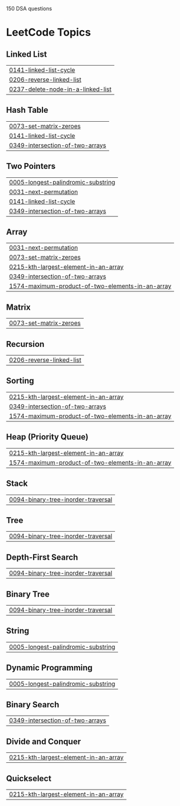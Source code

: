 150 DSA questions

<!---LeetCode Topics Start-->
# LeetCode Topics
## Linked List
|  |
| ------- |
| [0141-linked-list-cycle](https://github.com/09vs/leetcode/tree/master/0141-linked-list-cycle) |
| [0206-reverse-linked-list](https://github.com/09vs/leetcode/tree/master/0206-reverse-linked-list) |
| [0237-delete-node-in-a-linked-list](https://github.com/09vs/leetcode/tree/master/0237-delete-node-in-a-linked-list) |
## Hash Table
|  |
| ------- |
| [0073-set-matrix-zeroes](https://github.com/09vs/leetcode/tree/master/0073-set-matrix-zeroes) |
| [0141-linked-list-cycle](https://github.com/09vs/leetcode/tree/master/0141-linked-list-cycle) |
| [0349-intersection-of-two-arrays](https://github.com/09vs/leetcode/tree/master/0349-intersection-of-two-arrays) |
## Two Pointers
|  |
| ------- |
| [0005-longest-palindromic-substring](https://github.com/09vs/leetcode/tree/master/0005-longest-palindromic-substring) |
| [0031-next-permutation](https://github.com/09vs/leetcode/tree/master/0031-next-permutation) |
| [0141-linked-list-cycle](https://github.com/09vs/leetcode/tree/master/0141-linked-list-cycle) |
| [0349-intersection-of-two-arrays](https://github.com/09vs/leetcode/tree/master/0349-intersection-of-two-arrays) |
## Array
|  |
| ------- |
| [0031-next-permutation](https://github.com/09vs/leetcode/tree/master/0031-next-permutation) |
| [0073-set-matrix-zeroes](https://github.com/09vs/leetcode/tree/master/0073-set-matrix-zeroes) |
| [0215-kth-largest-element-in-an-array](https://github.com/09vs/leetcode/tree/master/0215-kth-largest-element-in-an-array) |
| [0349-intersection-of-two-arrays](https://github.com/09vs/leetcode/tree/master/0349-intersection-of-two-arrays) |
| [1574-maximum-product-of-two-elements-in-an-array](https://github.com/09vs/leetcode/tree/master/1574-maximum-product-of-two-elements-in-an-array) |
## Matrix
|  |
| ------- |
| [0073-set-matrix-zeroes](https://github.com/09vs/leetcode/tree/master/0073-set-matrix-zeroes) |
## Recursion
|  |
| ------- |
| [0206-reverse-linked-list](https://github.com/09vs/leetcode/tree/master/0206-reverse-linked-list) |
## Sorting
|  |
| ------- |
| [0215-kth-largest-element-in-an-array](https://github.com/09vs/leetcode/tree/master/0215-kth-largest-element-in-an-array) |
| [0349-intersection-of-two-arrays](https://github.com/09vs/leetcode/tree/master/0349-intersection-of-two-arrays) |
| [1574-maximum-product-of-two-elements-in-an-array](https://github.com/09vs/leetcode/tree/master/1574-maximum-product-of-two-elements-in-an-array) |
## Heap (Priority Queue)
|  |
| ------- |
| [0215-kth-largest-element-in-an-array](https://github.com/09vs/leetcode/tree/master/0215-kth-largest-element-in-an-array) |
| [1574-maximum-product-of-two-elements-in-an-array](https://github.com/09vs/leetcode/tree/master/1574-maximum-product-of-two-elements-in-an-array) |
## Stack
|  |
| ------- |
| [0094-binary-tree-inorder-traversal](https://github.com/09vs/leetcode/tree/master/0094-binary-tree-inorder-traversal) |
## Tree
|  |
| ------- |
| [0094-binary-tree-inorder-traversal](https://github.com/09vs/leetcode/tree/master/0094-binary-tree-inorder-traversal) |
## Depth-First Search
|  |
| ------- |
| [0094-binary-tree-inorder-traversal](https://github.com/09vs/leetcode/tree/master/0094-binary-tree-inorder-traversal) |
## Binary Tree
|  |
| ------- |
| [0094-binary-tree-inorder-traversal](https://github.com/09vs/leetcode/tree/master/0094-binary-tree-inorder-traversal) |
## String
|  |
| ------- |
| [0005-longest-palindromic-substring](https://github.com/09vs/leetcode/tree/master/0005-longest-palindromic-substring) |
## Dynamic Programming
|  |
| ------- |
| [0005-longest-palindromic-substring](https://github.com/09vs/leetcode/tree/master/0005-longest-palindromic-substring) |
## Binary Search
|  |
| ------- |
| [0349-intersection-of-two-arrays](https://github.com/09vs/leetcode/tree/master/0349-intersection-of-two-arrays) |
## Divide and Conquer
|  |
| ------- |
| [0215-kth-largest-element-in-an-array](https://github.com/09vs/leetcode/tree/master/0215-kth-largest-element-in-an-array) |
## Quickselect
|  |
| ------- |
| [0215-kth-largest-element-in-an-array](https://github.com/09vs/leetcode/tree/master/0215-kth-largest-element-in-an-array) |
<!---LeetCode Topics End-->